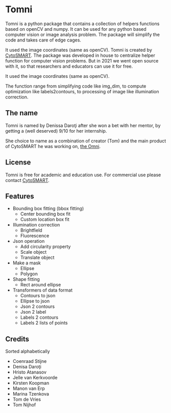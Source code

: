 Tomni
=====

Tomni is a python package that contains a collection of helpers functions based on openCV and numpy.
It can be used for any python based computer vision or image analysis problem.
The package will simplify the code and takes care of edge cages.

It used the image coordinates (same as openCV).
Tomni is created by [CytoSMART](https://cytosmart.com).
The package was developed in house to centralize helper function for computer vision problems.
But in 2021 we went open source with it, so that researchers and educators can use it for free.

It used the image coordinates (same as openCV).

The function range from simplifying code like img_dim, to compute optimization like labels2contours, to processing of image like illumination correction.

## The name

Tomni is named by Denissa Daroţi after she won a bet with her mentor, by getting a (well deserved) 9/10 for her internship.

She choice to name as a combination of creator (Tom) and the main product of CytoSMART he was working on, [the Omni](https://cytosmart.com/products/omni).

## License

Tomni is free for academic and education use.
For commercial use please contact [CytoSMART](https://cytosmart.com/contact).

## Features

* Bounding box fitting (bbox fitting)
  * Center bounding box fit
  * Custom location box fit
* Illumination correction 
  * Brightfield
  * Fluorescence
* Json operation
  * Add circularity property
  * Scale object
  * Translate object
* Make a mask
  * Ellipse
  * Polygon
* Shape fitting
  * Rect around ellipse
* Transformers of data format
  * Contours to json
  * Ellipse to json
  * Json 2 contours
  * Json 2 label
  * Labels 2 contours
  * Labels 2 lists of points

## Credits
Sorted alphabetically

- Coenraad Stijne
- Denisa Daroţi
- Hristo Atanasov
- Jelle van Kerkvoorde
- Kirsten Koopman
- Manon van Erp
- Marina Tzenkova
- Tom de Vries
- Tom Nijhof